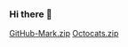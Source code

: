 ### Hi there 👋

<!--
**RickAllMighty8195/RickAllMighty8195** is a ✨ _special_ ✨ repository because its `README.md` (this file) appears on your GitHub profile.

Here are some ideas to get you started:

- 🔭 I’m currently working on ...
- 🌱 I’m currently learning ...
- 👯 I’m looking to collaborate on ...
- 🤔 I’m looking for help with ...
- 💬 Ask me about ...
- 📫 How to reach me: ...
- 😄 Pronouns: ...
- ⚡ Fun fact: ...
-->
[GitHub-Mark.zip](https://github.com/RickAllMighty8195/RickAllMighty8195/files/8193852/GitHub-Mark.zip)
[Octocats.zip](https://github.com/RickAllMighty8195/RickAllMighty8195/files/8193853/Octocats.zip)
